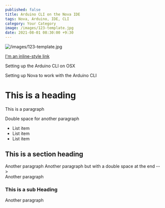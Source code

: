 ```yaml
---
published: false
title: Arduino CLI on the Nova IDE
tags: Nova, Arduino, IDE, CLI
category: Your Category
image: /images/123-template.jpg
date: 2021-08-01 08:30:00 +9:30
---
```


![/images/123-template.jpg](/images/123-template.jpg)

[I'm an inline-style link](https://www.google.com)

Setting up the Arduino CLI on OSX

Setting up Nova to work with the Arduino CLI






# This is a heading

This is a paragraph

Double space for another paragraph

- List item
- List item
- List item

## This is a section heading

Another paragraph
Another paragraph but with a double space at the end -->  
Another paragraph  

### This is a sub Heading

Another paragraph